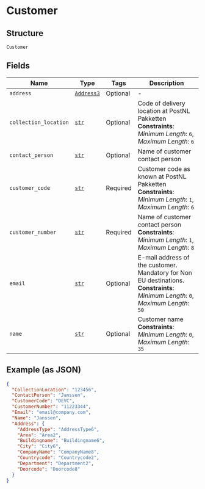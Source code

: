 
# Customer

## Structure

`Customer`

## Fields

| Name | Type | Tags | Description |
|  --- | --- | --- | --- |
| `address` | [`Address3`](../../doc/models/address-3.md) | Optional | - |
| `collection_location` | [`str`](../../doc/models/string-enum.md) | Optional | Code of delivery location at PostNL Pakketten<br>**Constraints**: *Minimum Length*: `6`, *Maximum Length*: `6` |
| `contact_person` | [`str`](../../doc/models/string-enum.md) | Optional | Name of customer contact person |
| `customer_code` | [`str`](../../doc/models/string-enum.md) | Required | Customer code as known at PostNL Pakketten<br>**Constraints**: *Minimum Length*: `1`, *Maximum Length*: `6` |
| `customer_number` | [`str`](../../doc/models/string-enum.md) | Required | Name of customer contact person<br>**Constraints**: *Minimum Length*: `1`, *Maximum Length*: `8` |
| `email` | [`str`](../../doc/models/string-enum.md) | Optional | E-mail address of the customer. Mandatory for Non EU destinations.<br>**Constraints**: *Minimum Length*: `0`, *Maximum Length*: `50` |
| `name` | [`str`](../../doc/models/string-enum.md) | Optional | Customer name<br>**Constraints**: *Minimum Length*: `0`, *Maximum Length*: `35` |

## Example (as JSON)

```json
{
  "CollectionLocation": "123456",
  "ContactPerson": "Janssen",
  "CustomerCode": "DEVC",
  "CustomerNumber": "11223344",
  "Email": "email@company.com",
  "Name": "Janssen",
  "Address": {
    "AddressType": "AddressType6",
    "Area": "Area2",
    "Buildingname": "Buildingname6",
    "City": "City6",
    "CompanyName": "CompanyName8",
    "Countrycode": "Countrycode2",
    "Department": "Department2",
    "Doorcode": "Doorcode8"
  }
}
```

